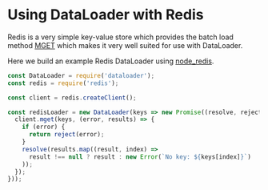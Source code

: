 # Using DataLoader with Redis

Redis is a very simple key-value store which provides the batch load method
[MGET](http://redis.io/commands/mget) which makes it very well suited for use
with DataLoader.

Here we build an example Redis DataLoader using [node_redis][].

```js
const DataLoader = require('dataloader');
const redis = require('redis');

const client = redis.createClient();

const redisLoader = new DataLoader(keys => new Promise((resolve, reject) => {
  client.mget(keys, (error, results) => {
    if (error) {
      return reject(error);
    }
    resolve(results.map((result, index) =>
      result !== null ? result : new Error(`No key: ${keys[index]}`)
    ));
  });
}));
```

[node_redis]: https://github.com/NodeRedis/node_redis

